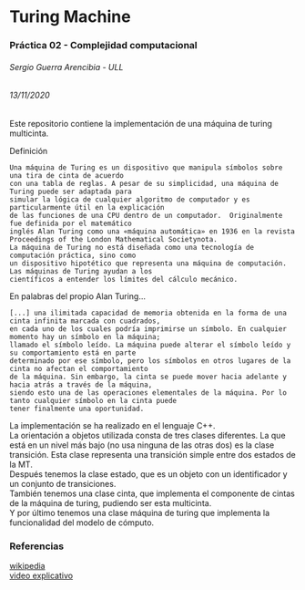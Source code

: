 # Turing Machine
### Práctica 02 - Complejidad computacional 
###### Sergio Guerra Arencibia - ULL
###### 13/11/2020
  
Este repositorio contiene la implementación de una máquina de turing multicinta.

Definición  
```  
Una máquina de Turing es un dispositivo que manipula símbolos sobre una tira de cinta de acuerdo  
con una tabla de reglas. A pesar de su simplicidad, una máquina de Turing puede ser adaptada para  
simular la lógica de cualquier algoritmo de computador y es particularmente útil en la explicación  
de las funciones de una CPU dentro de un computador.  Originalmente fue definida por el matemático  
inglés Alan Turing como una «máquina automática» en 1936 en la revista Proceedings of the London Mathematical Societynota.  
La máquina de Turing no está diseñada como una tecnología de computación práctica, sino como  
un dispositivo hipotético que representa una máquina de computación. Las máquinas de Turing ayudan a los  
científicos a entender los límites del cálculo mecánico.  
```  
En palabras del propio Alan Turing...
```
[...] una ilimitada capacidad de memoria obtenida en la forma de una cinta infinita marcada con cuadrados,  
en cada uno de los cuales podría imprimirse un símbolo. En cualquier momento hay un símbolo en la máquina;  
llamado el símbolo leído. La máquina puede alterar el símbolo leído y su comportamiento está en parte   
determinado por ese símbolo, pero los símbolos en otros lugares de la cinta no afectan el comportamiento  
de la máquina. Sin embargo, la cinta se puede mover hacia adelante y hacia atrás a través de la máquina,  
siendo esto una de las operaciones elementales de la máquina. Por lo tanto cualquier símbolo en la cinta puede  
tener finalmente una oportunidad.
```
La implementación se ha realizado en el lenguaje C++.  
La orientación a objetos utilizada consta de tres clases diferentes. La que está en un nivel más bajo (no usa ninguna de 
las otras dos) es la clase transición. Esta clase representa una transición simple entre dos estados de la MT.  
Después tenemos la clase estado, que es un objeto con un identificador y un conjunto de transiciones.  
También tenemos una clase cinta, que implementa el componente de cintas de la máquina de turing, pudiendo ser esta multicinta.  
Y por último tenemos una clase máquina de turing que implementa la funcionalidad del modelo de cómputo.

### Referencias  
[wikipedia](https://es.wikipedia.org/wiki/M%C3%A1quina_de_Turing)  
[video explicativo](https://www.youtube.com/watch?v=dNRDvLACg5Q&ab_channel=Computerphile)
